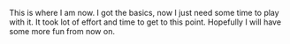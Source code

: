 This is where I am now. I got the basics, 
now I just need some time to play with it.
 It took lot of effort and time to get to this point.
 Hopefully I will have some more fun from now on.
